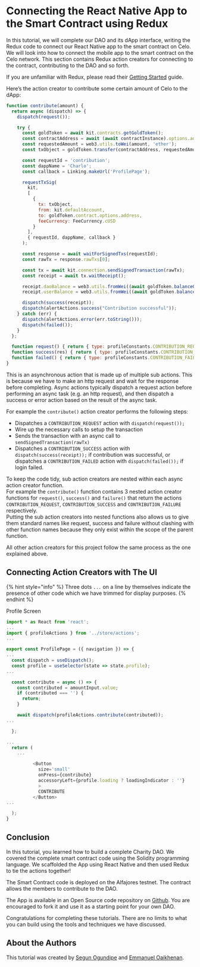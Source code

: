 # Connecting the React Native App to the Smart Contract using Redux

In this tutorial, we will complete our DAO and its dApp interface, writing the Redux code to connect our React Native app to the smart contract on Celo. We will look into how to connect the mobile app to the smart contract on the Celo network. This section contains Redux action creators for connecting to the contract, contributing to the DAO and so forth.  
  
If you are unfamiliar with Redux, please read their [Getting Started](https://redux.js.org/introduction/getting-started) guide.

Here’s the action creator to contribute some certain amount of Celo to the dApp:

```javascript
function contribute(amount) {
  return async (dispatch) => {
    dispatch(request());

    try {
      const goldToken = await kit.contracts.getGoldToken();
      const contractAddress = await (await contractInstance).options.address
      const requestedAmount = web3.utils.toWei(amount, 'ether');
      const txObject = goldToken.transfer(contractAddress, requestedAmount).txo;

      const requestId = 'contribution';
      const dappName = 'Charlo';
      const callback = Linking.makeUrl('ProfilePage');

      requestTxSig(
        kit,
        [
          {
            tx: txObject,
            from: kit.defaultAccount,
            to: goldToken.contract.options.address,
            feeCurrency: FeeCurrency.cUSD
          }
        ],
        { requestId, dappName, callback }
      );

      const response = await waitForSignedTxs(requestId);
      const rawTx = response.rawTxs[0];

      const tx = await kit.connection.sendSignedTransaction(rawTx);
      const receipt = await tx.waitReceipt();

      receipt.daoBalance = web3.utils.fromWei((await goldToken.balanceOf(contractAddress)).toString(), 'ether');
      receipt.userBalance = web3.utils.fromWei((await goldToken.balanceOf(kit.defaultAccount)).toString(), 'ether');

      dispatch(success(receipt));
      dispatch(alertActions.success("Contribution successful"));
    } catch (err) {
      dispatch(alertActions.error(err.toString()));
      dispatch(failed());
    }
  };

  function request() { return { type: profileConstants.CONTRIBUTION_REQUEST } };
  function success(res) { return { type: profileConstants.CONTRIBUTION_SUCCESS, res } };
  function failed() { return { type: profileConstants.CONTRIBUTION_FAILED } };
}
```

This is an asynchronous action that is made up of multiple sub actions. This is because we have to make an http request and wait for the response before completing. Async actions typically dispatch a request action before performing an async task \(e.g. an http request\), and then dispatch a success or error action based on the result of the async task.

For example the `contribute()` action creator performs the following steps:

* Dispatches a `CONTRIBUTION_REQUEST` action with `dispatch(request());` 
* Wire up the necessary calls to setup the transaction 
* Sends the transaction with an async call to `sendSignedTransaction(rawTx)` 
* Dispatches a `CONTRIBUTION_SUCCESS` action with `dispatch(success(receipt));` if contribution was successful, or dispatches a `CONTRIBUTION_FAILED` action with `dispatch(failed());` if login failed.

To keep the code tidy, sub action creators are nested within each async action creator function.   
For example the `contribute()` function contains 3 nested action creator functions for `request()`, `success()` and `failure()` that return the actions `CONTRIBUTION_REQUEST`, `CONTRIBUTION_SUCCESS` and `CONTRIBUTION_FAILURE` respectively.   
Putting the sub action creators into nested functions also allows us to give them standard names like request, success and failure without clashing with other function names because they only exist within the scope of the parent function.

All other action creators for this project follow the same process as the one explained above. 

## Connecting Action Creators with The UI

{% hint style="info" %}
Three dots `...` on a line by themselves indicate the presence of other code which we have trimmed for display purposes.
{% endhint %}

Profile Screen

```javascript
import * as React from 'react';
...
import { profileActions } from '../store/actions';
...

export const ProfilePage = ({ navigation }) => {
...
  const dispatch = useDispatch();
  const profile = useSelector(state => state.profile);
...

  const contribute = async () => {
    const contributed = amountInput.value;
    if (contributed === '') {
      return;
    }

    await dispatch(profileActions.contribute(contributed));
...

  };

...
  return (
    ...

          <Button
            size='small'
            onPress={contribute}
            accessoryLeft={profile.loading ? loadingIndicator : ''}
            >
            CONTRIBUTE
          </Button>
...

  );
}
```

## Conclusion

In this tutorial, you learned how to build a complete Charity DAO. We covered the complete smart contract code using the Solidity programming language. We scaffolded the App using React Native and then used Redux to tie the actions together!   
  
The Smart Contract code is deployed on the Alfajores testnet. The contract allows the members to contribute to the DAO.

The App is available in an Open Source code repository on [Github](https://github.com/PhoenixTechAfrica/Tutorials/tree/dev/projects/charlo). You are encouraged to fork it and use it as a starting point for your own DAO.

Congratulations for completing these tutorials. There are no limits to what you can build using the tools and techniques we have discussed.

## About the Authors 

This tutorial was created by [Segun Ogundipe](https://community.figment.io/u/segun-ogundipe) and [Emmanuel Oaikhenan](https://community.figment.io/u/odia.emma/).

